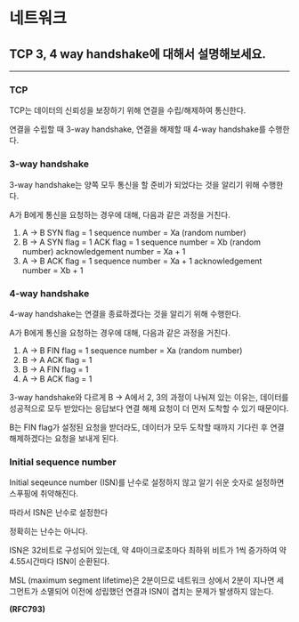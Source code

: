 # 네트워크

## TCP 3, 4 way handshake에 대해서 설명해보세요.

---

### TCP

TCP는 데이터의 신뢰성을 보장하기 위해 연결을 수립/해제하여 통신한다.

연결을 수립할 때 3-way handshake, 연결을 해제할 때 4-way handshake를 수행한다.

### 3-way handshake

3-way handshake는 양쪽 모두 통신을 할 준비가 되었다는 것을 알리기 위해 수행한다.

A가 B에게 통신을 요청하는 경우에 대해, 다음과 같은 과정을 거친다.

1. A → B
   SYN flag = 1
   sequence number = Xa (random number)
2. B → A
   SYN flag = 1
   ACK flag = 1
   sequence number = Xb (random number)
   acknowledgement number = Xa + 1
3. A → B
   ACK flag = 1
   sequence number = Xa + 1
   acknowledgement number = Xb + 1

### 4-way handshake

4-way handshake는 연결을 종료하겠다는 것을 알리기 위해 수행한다.

A가 B에게 통신을 요청하는 경우에 대해, 다음과 같은 과정을 거친다.

1. A → B
   FIN flag = 1
   sequence number = Xa (random number)
2. B → A
   ACK flag = 1
3. B → A
   FIN flag = 1
4. A → B
   ACK flag = 1

3-way handshake와 다르게 B → A에서 2, 3의 과정이 나눠져 있는 이유는, 데이터를 성공적으로 모두 받았다는 응답보다 연결 해제 요청이 더 먼저 도착할 수 있기 때문이다.

B는 FIN flag가 설정된 요청을 받더라도, 데이터가 모두 도착할 때까지 기다린 후 연결 해제하겠다는 요청을 보내게 된다.

### Initial sequence number

Initial seqeunce number (ISN)를 난수로 설정하지 않고 알기 쉬운 숫자로 설정하면 스푸핑에 취약해진다.

따라서 ISN은 난수로 설정한다

정확히는 난수는 아니다.

ISN은 32비트로 구성되어 있는데, 약 4마이크로초마다 최하위 비트가 1씩 증가하여 약 4.55시간마다 ISN이 순환된다.

MSL (maximum segment lifetime)은 2분이므로 네트워크 상에서 2분이 지나면 세그먼트가 소멸되어 이전에 성립했던 연결과 ISN이 겹치는 문제가 발생하지 않는다.

**(RFC793)**
